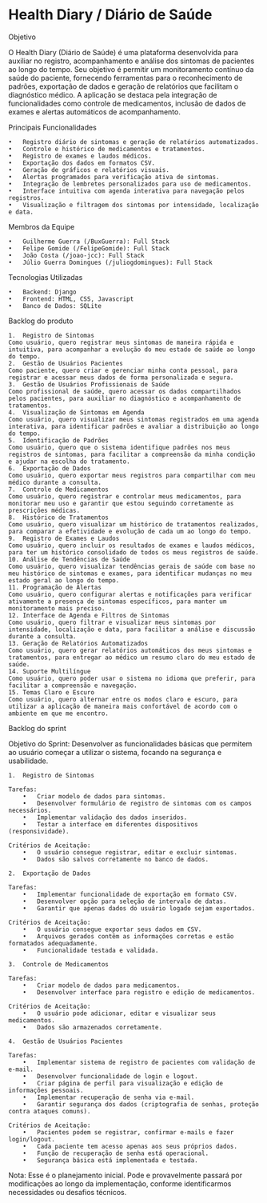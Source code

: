 # Health Diary / Diário de Saúde


Objetivo

O Health Diary (Diário de Saúde) é uma plataforma desenvolvida para auxiliar no registro, acompanhamento e análise dos sintomas de pacientes ao longo do tempo. Seu objetivo é permitir um monitoramento contínuo da saúde do paciente, fornecendo ferramentas para o reconhecimento de padrões, exportação de dados e geração de relatórios que facilitam o diagnóstico médico. A aplicação se destaca pela integração de funcionalidades como controle de medicamentos, inclusão de dados de exames e alertas automáticos de acompanhamento.


Principais Funcionalidades

	•	Registro diário de sintomas e geração de relatórios automatizados.
	•	Controle e histórico de medicamentos e tratamentos.
	•	Registro de exames e laudos médicos.
	•	Exportação dos dados em formatos CSV.
	•	Geração de gráficos e relatórios visuais.
	•	Alertas programados para verificação ativa de sintomas.
	•	Integração de lembretes personalizados para uso de medicamentos.
	•	Interface intuitiva com agenda interativa para navegação pelos registros.
	•	Visualização e filtragem dos sintomas por intensidade, localização e data.


Membros da Equipe

 	•	Guilherme Guerra (/BuxGuerra): Full Stack
	•	Felipe Gomide (/FelipeGomide): Full Stack
	•	João Costa (/joao-jcc): Full Stack
	•	Júlio Guerra Domingues (/juliogdomingues): Full Stack

 
Tecnologias Utilizadas

	•	Backend: Django
	•	Frontend: HTML, CSS, Javascript
	•	Banco de Dados: SQLite


Backlog do produto

	1.	Registro de Sintomas
 	Como usuário, quero registrar meus sintomas de maneira rápida e intuitiva, para acompanhar a evolução do meu estado de saúde ao longo do tempo.
	2.	Gestão de Usuários Pacientes
	Como paciente, quero criar e gerenciar minha conta pessoal, para registrar e acessar meus dados de forma personalizada e segura.
	3.	Gestão de Usuários Profissionais de Saúde
	Como profissional de saúde, quero acessar os dados compartilhados pelos pacientes, para auxiliar no diagnóstico e acompanhamento de tratamentos.
	4.	Visualização de Sintomas em Agenda
	Como usuário, quero visualizar meus sintomas registrados em uma agenda interativa, para identificar padrões e avaliar a distribuição ao longo do tempo.
	5.	Identificação de Padrões
	Como usuário, quero que o sistema identifique padrões nos meus registros de sintomas, para facilitar a compreensão da minha condição e ajudar na escolha do tratamento.
	6.	Exportação de Dados
	Como usuário, quero exportar meus registros para compartilhar com meu médico durante a consulta.
	7.	Controle de Medicamentos
	Como usuário, quero registrar e controlar meus medicamentos, para monitorar meu uso e garantir que estou seguindo corretamente as prescrições médicas.
	8.	Histórico de Tratamentos
	Como usuário, quero visualizar um histórico de tratamentos realizados, para comparar a efetividade e evolução de cada um ao longo do tempo.
	9.	Registro de Exames e Laudos
	Como usuário, quero incluir os resultados de exames e laudos médicos, para ter um histórico consolidado de todos os meus registros de saúde.
	10.	Análise de Tendências de Saúde
	Como usuário, quero visualizar tendências gerais de saúde com base no meu histórico de sintomas e exames, para identificar mudanças no meu estado geral ao longo do tempo.
	11.	Programação de Alertas
	Como usuário, quero configurar alertas e notificações para verificar ativamente a presença de sintomas específicos, para manter um monitoramento mais preciso.
	12.	Interface de Agenda e Filtros de Sintomas
	Como usuário, quero filtrar e visualizar meus sintomas por intensidade, localização e data, para facilitar a análise e discussão durante a consulta.
	13.	Geração de Relatórios Automatizados
	Como usuário, quero gerar relatórios automáticos dos meus sintomas e tratamentos, para entregar ao médico um resumo claro do meu estado de saúde.
	14.	Suporte Multilíngue
	Como usuário, quero poder usar o sistema no idioma que preferir, para facilitar a compreensão e navegação.
	15.	Temas Claro e Escuro
	Como usuário, quero alternar entre os modos claro e escuro, para utilizar a aplicação de maneira mais confortável de acordo com o ambiente em que me encontro.


Backlog do sprint

Objetivo do Sprint: Desenvolver as funcionalidades básicas que permitem ao usuário começar a utilizar o sistema, focando na segurança e usabilidade.

	1.	Registro de Sintomas
	
 	Tarefas:
		•	Criar modelo de dados para sintomas.
		•	Desenvolver formulário de registro de sintomas com os campos necessários.
		•	Implementar validação dos dados inseridos.
		•	Testar a interface em diferentes dispositivos (responsividade).
	
 	Critérios de Aceitação:
		•	O usuário consegue registrar, editar e excluir sintomas.
		•	Dados são salvos corretamente no banco de dados.

	2.	Exportação de Dados
	
 	Tarefas:
		•	Implementar funcionalidade de exportação em formato CSV.
		•	Desenvolver opção para seleção de intervalo de datas.
		•	Garantir que apenas dados do usuário logado sejam exportados.
	
 	Critérios de Aceitação:
		•	O usuário consegue exportar seus dados em CSV.
		•	Arquivos gerados contêm as informações corretas e estão formatados adequadamente.
		•	Funcionalidade testada e validada.

	3.	Controle de Medicamentos
	
 	Tarefas:
		•	Criar modelo de dados para medicamentos.
		•	Desenvolver interface para registro e edição de medicamentos.
	
 	Critérios de Aceitação:
		•	O usuário pode adicionar, editar e visualizar seus medicamentos.
		•	Dados são armazenados corretamente.

	4.	Gestão de Usuários Pacientes
	
 	Tarefas:
		•	Implementar sistema de registro de pacientes com validação de e-mail.
		•	Desenvolver funcionalidade de login e logout.
		•	Criar página de perfil para visualização e edição de informações pessoais.
		•	Implementar recuperação de senha via e-mail.
		•	Garantir segurança dos dados (criptografia de senhas, proteção contra ataques comuns).
	
 	Critérios de Aceitação:
		•	Pacientes podem se registrar, confirmar e-mails e fazer login/logout.
		•	Cada paciente tem acesso apenas aos seus próprios dados.
		•	Função de recuperação de senha está operacional.
		•	Segurança básica está implementada e testada.

Nota: Esse é o planejamento inicial. Pode e provavelmente passará por modificações ao longo da implementação, conforme identificarmos necessidades ou desafios técnicos.
